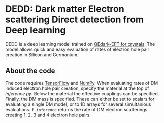 # DEDD: Dark matter Electron scattering Direct detection from Deep learning

DEDD is a deep learning model trained on [QEdark-EFT for crystals](https://github.com/urdshals/QEdark-EFT/tree/Crystals). The model allows quick and easy evaluation of rates of electron hole pair creation in Silicon and Germanium. 

## About the code
The code requires [TensorFlow](https://www.tensorflow.org) and [NumPy](https://numpy.org).
When evaluating rates of DM induced electron hole pair creation, specify the material at the top of *inference.py*. Below the material the effective couplings can be specified. Finally, the DM mass is specified. These can either be set to scalars for evaluating a single DM model, or to 1D arrays for several simultanious evaluations. ``` f.inference ``` returns the rate of DM electron scatterings creating 1, 2, 3 and 4 electron hole pairs.
